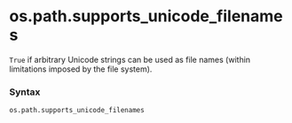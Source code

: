 # os.path.supports_unicode_filenames

`True` if arbitrary Unicode strings can be used as file names (within limitations imposed by the file system).

### Syntax

```python
os.path.supports_unicode_filenames
```